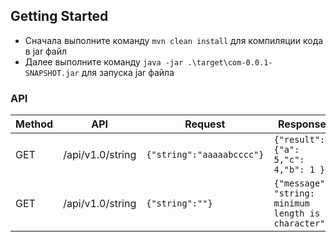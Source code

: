## Getting Started
- Сначала выполните команду `mvn clean install` для компиляции кода в jar файл
- Далее выполните команду `java -jar .\target\com-0.0.1-SNAPSHOT.jar` для запуска jar файла

### API

| Method | API | Request | Response |
|--------| ----------- |---------|----------|
| GET    | /api/v1.0/string   |   `{"string":"aaaaabcccc"}`      |        `{"result": {"a": 5,"c": 4,"b": 1 }}`    |
| GET    | /api/v1.0/string   |     `{"string":""}`     |   `{"message": "string: minimum length is 1 character"}`    |

